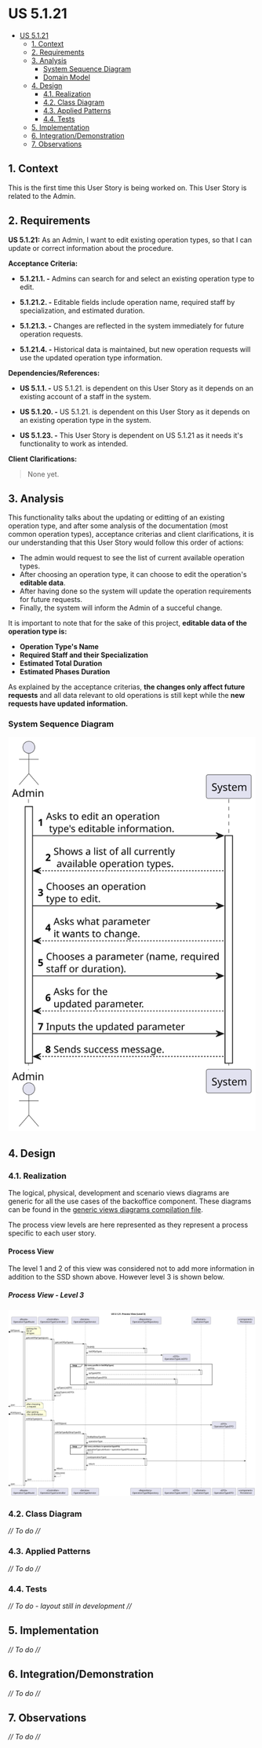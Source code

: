 # US 5.1.21

<!-- TOC -->
- [US 5.1.21](#us-5121)
  - [1. Context](#1-context)
  - [2. Requirements](#2-requirements)
  - [3. Analysis](#3-analysis)
    - [System Sequence Diagram](#system-sequence-diagram)
    - [Domain Model](#domain-model)
  - [4. Design](#4-design)
    - [4.1. Realization](#41-realization)
    - [4.2. Class Diagram](#42-class-diagram)
    - [4.3. Applied Patterns](#43-applied-patterns)
    - [4.4. Tests](#44-tests)
  - [5. Implementation](#5-implementation)
  - [6. Integration/Demonstration](#6-integrationdemonstration)
  - [7. Observations](#7-observations)
<!-- TOC -->


## 1. Context

This is the first time this User Story is being worked on. 
This User Story is related to the Admin.

## 2. Requirements

**US 5.1.21:** As an Admin, I want to edit existing operation types, so that I can update or correct information about the procedure. 

**Acceptance Criteria:**

- **5.1.21.1. -** Admins can search for and select an existing operation type to edit. 

- **5.1.21.2. -** Editable fields include operation name, required staff by specialization, and estimated duration. 

- **5.1.21.3. -** Changes are reflected in the system immediately for future operation requests. 

- **5.1.21.4. -** Historical data is maintained, but new operation requests will use the updated operation type information. 

**Dependencies/References:**

- **US 5.1.1. -** US 5.1.21. is dependent on this User Story as it depends on an existing account of a staff in the system.

- **US 5.1.20. -** US 5.1.21. is dependent on this User Story as it depends on an existing operation type in the system.

- **US 5.1.23. -** This User Story is dependent on US 5.1.21 as it needs it's functionality to work as intended.

**Client Clarifications:**

> None yet.

## 3. Analysis

This functionality talks about the updating or editting of an existing operation type, and after some analysis of the documentation (most common operation types), acceptance criterias and client clarifications, it is our understanding that this User Story would follow this order of actions:

- The admin would request to see the list of current available operation types.
- After choosing an operation type, it can choose to edit the operation's **editable data**.
- After having done so the system will update the operation requirements for future requests.
- Finally, the system will inform the Admin of a succeful change.

It is important to note that for the sake of this project, **editable data of the operation type is:** 
- **Operation Type's Name**
- **Required Staff and their Specialization**
- **Estimated Total Duration**
- **Estimated Phases Duration**

As explained by the acceptance criterias, **the changes only affect future requests** and all data relevant to old operations is still kept while the **new requests have updated information.**

### System Sequence Diagram

![SSD](Diagrams/SSD/system-sequence-diagram-admin.svg)

## 4. Design

### 4.1. Realization

The logical, physical, development and scenario views diagrams are generic for all the use cases of the backoffice component.
These diagrams can be found in the [generic views diagrams compilation file](../../team-decisions/views/general-views.md).

The process view levels are here represented as they represent a process specific to each user story.

#### Process View

The level 1 and 2 of this view was considered not to add more information in addition to the SSD shown above.
However level 3 is shown below.

##### Process View - Level 3

![Process View Level 3](Diagrams\Views\process-view-level-3.svg)

### 4.2. Class Diagram

_// To do //_

### 4.3. Applied Patterns

_// To do //_

### 4.4. Tests

_// To do - layout still in development //_ 


## 5. Implementation

_// To do //_

## 6. Integration/Demonstration

_// To do //_

## 7. Observations

_// To do //_